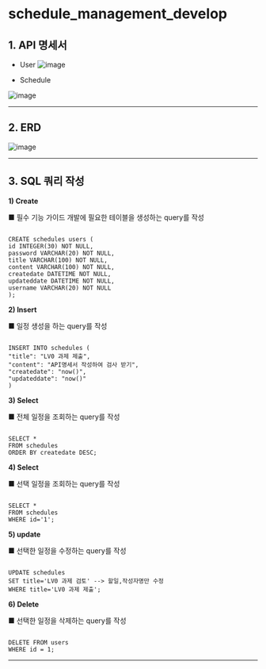 # schedule_management_develop

## 1. API 명세서
* User
![image](https://github.com/user-attachments/assets/9bd7083f-009a-45ef-b3b7-efe0baee55df)

* Schedule

![image](https://github.com/user-attachments/assets/17f6c50e-03b3-4887-a01c-9fef03618417)




*** 

## 2. ERD
![image](https://github.com/user-attachments/assets/ad07395d-8039-4fbf-8444-4d69a49acafe)




*** 

## 3. SQL 쿼리 작성
**1) Create**

■ 필수 기능 가이드 개발에 필요한 테이블을 생성하는 query를 작성
<pre><code>	 
CREATE schedules users (
id INTEGER(30) NOT NULL,
password VARCHAR(20) NOT NULL,  
title VARCHAR(100) NOT NULL, 
content VARCHAR(100) NOT NULL, 
createdate DATETIME NOT NULL,
updateddate DATETIME NOT NULL,
username VARCHAR(20) NOT NULL
);    
</code></pre>

**2) Insert**

■  일정 생성을 하는 query를 작성
<pre><code>
INSERT INTO schedules (
"title": "LV0 과제 제출",
"content": "API명세서 작성하여 검사 받기",
"createdate": "now()",
"updateddate": "now()"
)
</code></pre>

**3) Select**

■ 전체 일정을 조회하는 query를 작성
<pre><code>
SELECT *
FROM schedules
ORDER BY createdate DESC;
</code></pre>

**4) Select**

■  선택 일정을 조회하는 query를 작성
<pre><code>
SELECT *
FROM schedules
WHERE id='1';
</code></pre>

**5) update**

■  선택한 일정을 수정하는 query를 작성
<pre><code>
UPDATE schedules
SET title='LV0 과제 검토' --> 할일,작성자명만 수정
WHERE title='LV0 과제 제출';
</code></pre>

**6) Delete**

■  선택한 일정을 삭제하는 query를 작성
<pre><code>
DELETE FROM users
WHERE id = 1;
</code></pre>

*** 

